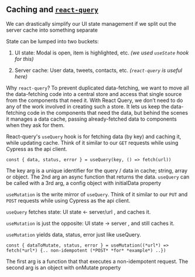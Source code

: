 ## Caching and [`react-query`](https://react-query-v3.tanstack.com/overview)

We can drastically simplify our UI state management if we split out the server cache into something separate

State can be lumped into two buckets:

1. UI state: Modal is open, item is highlighted, etc. _(we used `useState` hook for this)_

2. Server cache: User data, tweets, contacts, etc. _(`react-query` is useful here)_

Why `react-query`? To prevent duplicated data-fetching, we want to move all the data-fetching code into a central store and access that single source from the components that need it. With React Query, we don’t need to do any of the work involved in creating such a store. It lets us keep the data-fetching code in the components that need the data, but behind the scenes it manages a data cache, passing already-fetched data to components when they ask for them.

React-query's `useQuery` hook is for fetching data (by key) and caching it, while updating cache. Think of it similar to our `GET` requests while using Cypress as the api client.

`const { data, status, error } = useQuery(key, () => fetch(url))`

The key arg is a unique identifier for the query / data in cache; string, array or object. The 2nd arg an async function that returns the data. `useQuery` can be called with a 3rd arg, a config object with initialData property

`useMutation` is the write mirror of `useQuery`. Think of it similar to our `PUT` and `POST` requests while using Cypress as the api client.

`useQuery` fetches state: UI state <- server/url , and caches it.

`useMutation` is just the opposite: UI state -> server , and still caches it.

`useMutation` yields data, status, error just like useQuery.

`const { dataToMutate, status, error } = useMutation((*url*) => fetch(*url*) {.. non-idempotent (*POST* *for* *example*) ..})`

The first arg is a function that that executes a non-idempotent request. The second arg is an object with onMutate property
